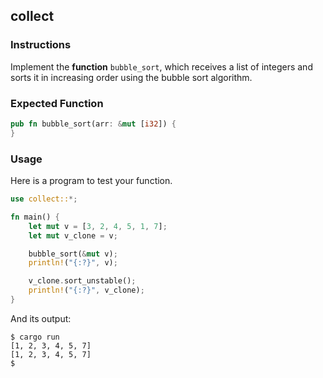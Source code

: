 ## collect

### Instructions

Implement the **function** `bubble_sort`, which receives a list of integers and sorts it in increasing order using the bubble sort algorithm.

### Expected Function

```rust
pub fn bubble_sort(arr: &mut [i32]) {
}
```

### Usage

Here is a program to test your function.

```rust
use collect::*;

fn main() {
    let mut v = [3, 2, 4, 5, 1, 7];
    let mut v_clone = v;

    bubble_sort(&mut v);
    println!("{:?}", v);

    v_clone.sort_unstable();
    println!("{:?}", v_clone);
}
```

And its output:

```console
$ cargo run
[1, 2, 3, 4, 5, 7]
[1, 2, 3, 4, 5, 7]
$
```
